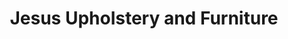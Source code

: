 ---
title: "Jesus Upholstery and Furniture"
url: /los-angeles/jesus-upholstery-and-furniture/
shop: Möbel
---